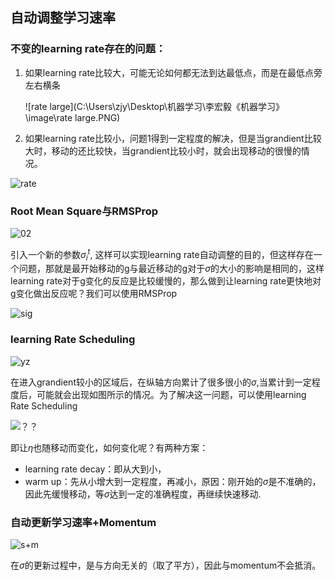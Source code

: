 ## 自动调整学习速率

### 不变的learning rate存在的问题：

1. 如果learning rate比较大，可能无论如何都无法到达最低点，而是在最低点旁左右横条

   ![rate large](C:\Users\zjy\Desktop\机器学习\李宏毅《机器学习》\image\rate large.PNG)

2. 如果learning rate比较小，问题1得到一定程度的解决，但是当grandient比较大时，移动的还比较快，当grandient比较小时，就会出现移动的很慢的情况。

![rate](C:\Users\zjy\Desktop\机器学习\李宏毅《机器学习》\image\rate.PNG)

### Root Mean Square与RMSProp

![02](C:\Users\zjy\Desktop\机器学习\李宏毅《机器学习》\image\02.PNG)

引入一个新的参数$\sigma_i^t$, 这样可以实现learning rate自动调整的目的，但这样存在一个问题，那就是最开始移动的g与最近移动的g对于$\sigma$的大小的影响是相同的，这样learning rate对于g变化的反应是比较缓慢的，那么做到让learning rate更快地对g变化做出反应呢？我们可以使用RMSProp

![sig](C:\Users\zjy\Desktop\机器学习\李宏毅《机器学习》\image\sig.PNG)

### learning Rate Scheduling

![yz](C:\Users\zjy\Desktop\机器学习\李宏毅《机器学习》\image\yz.PNG)

在进入grandient较小的区域后，在纵轴方向累计了很多很小的$\sigma$,当累计到一定程度后，可能就会出现如图所示的情况。为了解决这一问题，可以使用learning Rate Scheduling

![？？](C:\Users\zjy\Desktop\机器学习\李宏毅《机器学习》\image\？？.PNG)

即让$\eta$也随移动而变化，如何变化呢？有两种方案：

- learning rate decay：即从大到小，
- warm up：先从小增大到一定程度，再减小，原因：刚开始的$\sigma$是不准确的，因此先缓慢移动，等$\sigma$达到一定的准确程度，再继续快速移动.

### 自动更新学习速率+Momentum

![s+m](C:\Users\zjy\Desktop\机器学习\李宏毅《机器学习》\image\s+m.PNG)

在$\sigma$的更新过程中，是与方向无关的（取了平方），因此与momentum不会抵消。
